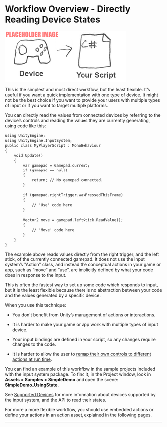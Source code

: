 # Workflow Overview - Directly Reading Device States

![image alt text](./Images/Workflow-Direct.png)

This is the simplest and most direct workflow, but the least flexible. It’s useful if you want a quick implementation with one type of device. It might not be the best choice if you want to provide your users with multiple types of input or if you want to target multiple platforms.

You can directly read the values from connected devices by referring to the device’s controls and reading the values they are currently generating, using code like this:

```
using UnityEngine;
using UnityEngine.InputSystem;
public class MyPlayerScript : MonoBehaviour
{
    void Update()
    {
        var gamepad = Gamepad.current;
        if (gamepad == null)
        {
            return; // No gamepad connected.
        }

        if (gamepad.rightTrigger.wasPressedThisFrame)
        {
            // 'Use' code here
        }

        Vector2 move = gamepad.leftStick.ReadValue();
        {
            // 'Move' code here
        }
    }
}
```

The example above reads values directly from  the right trigger, and the left stick, of the currently connected gamepad. It does not use the input system’s "Action" class, and instead the conceptual actions in your game or app, such as “move” and “use”, are implicitly defined by what your code does in response to the input.

This is often the fastest way to set up some code which responds to input, but it is the least flexible because there is no abstraction between your code and the values generated by a specific device.

When you use this technique:

* You don’t benefit from Unity’s management of actions or interactions.

* It is harder to make your game or app work with multiple types of input device.

* Your input bindings are defined in your script, so any changes require changes to the code.

* It is harder to allow the user to [remap their own controls to different actions at run time](https://docs.unity3d.com/Packages/com.unity.inputsystem@1.4/manual/ActionBindings.html#interactive-rebinding).

You can find an example of this workflow in the sample projects included with the input system package. To find it, in the Project window, look in **Assets > Samples > SimpleDemo** and open the scene: **SimpleDemo_UsingState**.

See [Supported Devices](https://docs.unity3d.com/Packages/com.unity.inputsystem@1.4/manual/SupportedDevices.html) for more information about devices supported by the input system, and the API to read their states.

For more a more flexible workflow, you should use embedded actions or define your actions in an action asset, explained in the following pages.

* * *

